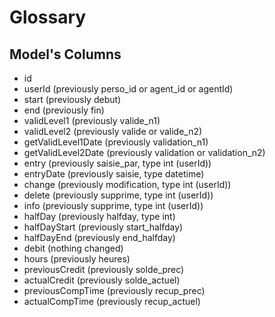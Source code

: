# Glossary

## Model's Columns

* id
* userId (previously perso_id or agent_id or agentId)
* start (previously debut)
* end (previously fin)
* validLevel1 (previously valide_n1)
* validLevel2 (previously valide or valide_n2)
* getValidLevel1Date (previously validation_n1)
* getValidLevel2Date (previously validation or validation_n2)
* entry (previously saisie_par, type int (userId))
* entryDate (previously saisie, type datetime)
* change (previously modification, type int (userId))
* delete (previously supprime, type int (userId))
* info (previously supprime, type int (userId))
* halfDay (previously halfday, type int)
* halfDayStart (previously start_halfday)
* halfDayEnd (previously end_halfday)
* debit (nothing changed)
* hours (previously heures)
* previousCredit (previously solde_prec)
* actualCredit (previously solde_actuel)
* previousCompTime (previously recup_prec)
* actualCompTime (previously recup_actuel)
